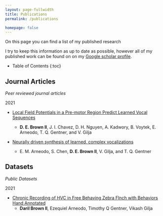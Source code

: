 ```yaml
---
layout: page-fullwidth
title: Publications
permalink: /publications

homepage: false
---
```

<!-- & Conference Materials -->

On this page you can find a list of my published research
<!-- published and conference materials. -->


I try to keep this information as up to date as possible, however all of my published work can be found on on my
[Google scholar profile](https://scholar.google.com/citations?user=DuzKEysAAAAJ&hl=en).

* Table of Contents
{:toc}

<!-- ## Preprints

*Preprints for articles currently under review*

- [Title](link)
    - Authors -->

## Journal Articles

*Peer reviewed journal articles*


2021
- [Local Field Potentials in a Pre-motor Region Predict Learned Vocal Sequences](https://doi.org/10.1371/journal.pcbi.1008100)
    - **D. E. Brown II**, J. I. Chavez, D. H. Nguyen, A. Kadwory, B. Voytek, E. Arneodo, T. Q. Gentner, and V. Gilja
      <!-- - Selected Media Coverage: [UC San Diego News Center](https://ucsdnews.ucsd.edu/pressrelease/decoding-birds-brain-signals-into-syllables-of-song) and [ScienMag (Science Magazine)](https://scienmag.com/decoding-birds-brain-signals-into-syllables-of-song/) -->


- [Neurally driven synthesis of learned, complex vocalizations](https://doi.org/10.1016/j.cub.2021.05.035)
    - E. M. Arneodo, S. Chen, **D. E. Brown II**, V. Gilja, and T. Q. Gentner
      <!-- - Selected Media Coverage: [UC San Diego News Center](https://ucsdnews.ucsd.edu/pressrelease/researchers-translate-a-birds-brain-activity-into-song), [Psychology Today](https://www.psychologytoday.com/us/blog/the-future-brain/202106/brain-computer-interface-recreates-bird-song-brainwaves), and [MedicalXpress](https://medicalxpress.com/news/2021-06-bird-brain-song.html) -->


## Datasets

*Public Datasets*

2021
- [Chronic Recording of HVC in Free Behaving Zebra FInch with Behaviors Hand Annotated](https://doi.org/10.6084/m9.figshare.15094219.v2)
  -  **Daril Brown II**, Ezequiel Arneodo, Timothy Q Gentner, Vikash Gilja
